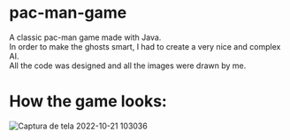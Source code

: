 # pac-man-game
A classic pac-man game made with Java. <br>
In order to make the ghosts smart, I had to create a very nice and complex AI. <br>
All the code was designed and all the images were drawn by me.

# How the game looks: 

![Captura de tela 2022-10-21 103036](https://user-images.githubusercontent.com/86213451/197207785-3cddc837-5a27-46b7-b95a-8a2163636334.png)
